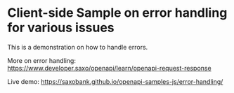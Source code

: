 # Client-side Sample on error handling for various issues

This is a demonstration on how to handle errors.

More on error handling: https://www.developer.saxo/openapi/learn/openapi-request-response

Live demo: https://saxobank.github.io/openapi-samples-js/error-handling/